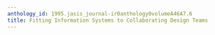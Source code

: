 ```yaml
---
anthology_id: 1995.jasis_journal-ir0anthology0volumeA46A7.6
title: Fitting Information Systems to Collaborating Design Teams
---
```

